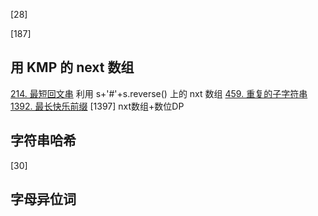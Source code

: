 [28]

[187]

## 用 KMP 的 next 数组
[214. 最短回文串](https://leetcode-cn.com/problems/shortest-palindrome/) 利用 s+'#'+s.reverse() 上的 nxt 数组
[459. 重复的子字符串](https://leetcode-cn.com/problems/repeated-substring-pattern/)
[1392. 最长快乐前缀](https://leetcode-cn.com/problems/longest-happy-prefix/)
[1397] nxt数组+数位DP

## 字符串哈希
[30] 

## 字母异位词
